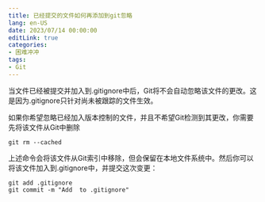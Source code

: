 ```yaml
---
title: 已经提交的文件如何再添加到git忽略 
lang: en-US
date: 2023/07/14 00:00:00
editLink: true
categories: 
- 困难冲冲
tags: 
- Git
---
```



当文件已经被提交并加入到.gitignore中后，Git将不会自动忽略该文件的更改。这是因为.gitignore只针对尚未被跟踪的文件生效。

如果你希望忽略已经加入版本控制的文件，并且不希望Git检测到其更改，你需要先将该文件从Git中删除

```
git rm --cached 
```

上述命令会将该文件从Git索引中移除，但会保留在本地文件系统中。然后你可以将该文件加入到.gitignore中，并提交这次变更：

```
git add .gitignore
git commit -m "Add  to .gitignore"
```
